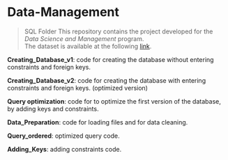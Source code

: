 # Data-Management

> SQL Folder
This repository contains the project developed for the *Data Science and Management* program.                                                                           
The dataset is available at the following [link](https://www.kaggle.com/datasets/davidcariboo/player-scores).

**Creating_Database_v1**: code for creating the database without entering constraints and foreign keys.

**Creating_Database_v2**: code for creating the database with entering constraints and foreign keys. (optimized version)

**Query optimization**: code for to optimize the first version of the database, by adding keys and constraints.

**Data_Preparation**: code for loading files and for data cleaning.

**Query_ordered**: optimized query code. 

**Adding_Keys**: adding constraints code.
